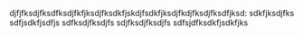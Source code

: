 djfjfksdjfksdfksdjfkfjksdjfksdkfjskdjfsdkfjksdjfkdjfksdjfksdfjksd:
sdkfjksdjfks
sdfjsdkfjsdfjs
sdfksdjfksdjfs
sdjfksdjfksdjfs
sdfsjdfksdkfjsdkfjks

